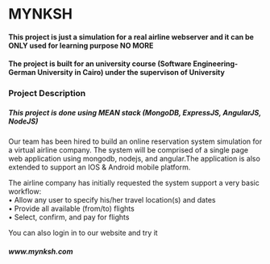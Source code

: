 # MYNKSH
<h4>This project is just a simulation for a real airline webserver and it can be ONLY used for learning purpose NO MORE</h4>
<h4>The project is built for an university course (Software Engineering- German University in Cairo) under the supervison of University</h4>
<h3> Project Description </h3>
<h5>This project is done using MEAN stack (MongoDB, ExpressJS, AngularJS, NodeJS)</h5>
<p>Our team has been hired to build an online reservation system simulation for a virtual airline company. The system will be comprised of a single page web application using mongodb, nodejs, and angular.The application is also extended to support an IOS & Android mobile platform.</p>
<p>
The airline company has initially requested the system support a very basic workflow:
</br>
 • Allow any user to specify his/her travel location(s) and dates</br>
 • Provide all available (from/to) flights</br>
 • Select, confirm, and pay for flights
</p>
<p>You can also login in to our website and try it <h5>www.mynksh.com</h5></p>
